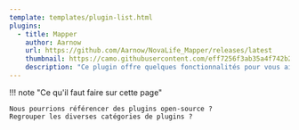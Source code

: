 ```yaml
---
template: templates/plugin-list.html
plugins:
  - title: Mapper
    author: Aarnow
    url: https://github.com/Aarnow/NovaLife_Mapper/releases/latest
    thumbnail: https://camo.githubusercontent.com/eff7256f3ab35a4f742b22ab541866312a3d13d889e598afb2c5ac6f81fae520/68747470733a2f2f692e6962622e636f2f333950367131794c2f706f73742d646973636f72642d6d61707065722e706e67
    description: "Ce plugin offre quelques fonctionnalités pour vous aider dans la décoration de votre serveur, mais aussi pour vous permettre de partager ou d'importer des décorations avec l'ensemble de la communauté."
---
```


!!! note "Ce qu'il faut faire sur cette page"

    Nous pourrions référencer des plugins open-source ?  
    Regrouper les diverses catégories de plugins ?  
